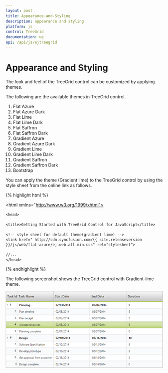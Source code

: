 ```yaml
---
layout: post
title: Appearance-and-Styling
description: appearance and styling
platform: js
control: TreeGrid
documentation: ug
api: /api/js/ejtreegrid
---
```


# Appearance and Styling

The look and feel of the TreeGrid control can be customized by applying themes.

The following are the available themes in TreeGrid control.

1. Flat Azure                
2. Flat Azure Dark             
3. Flat Lime                             
4. Flat Lime Dark                  
5. Flat Saffron                       
6. Flat Saffron Dark
7. Gradient Azure
8. Gradient Azure Dark
9. Gradient Lime
10. Gradient Lime Dark
11. Gradient Saffron
12. Gradient Saffron Dark
13. Bootstrap

You can apply the theme (Gradient lime) to the TreeGrid control by using the style sheet from the online link as follows.

{% highlight html %}

<!DOCTYPE html>

<html xmlns="http://www.w3.org/1999/xhtml">

	<head>

	<title>Getting Started with TreeGrid Control for JavaScript</title>

	<!-- style sheet for default theme(gradient lime) -->
	<link href=" http://cdn.syncfusion.com/{{ site.releaseversion }}/js/web/flat-azure/ej.web.all.min.css" rel="stylesheet">

	//...	
	</head>
	
</html>

{% endhighlight %}

The following screenshot shows the TreeGrid control with Gradient-lime theme.

![](/js/TreeGrid/Appearance-and-Styling_images/Appearance-and-Styling_img1.png)

